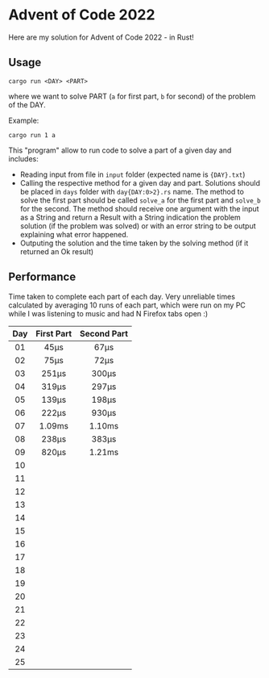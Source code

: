 # Advent of Code 2022

Here are my solution for Advent of Code 2022 - in Rust!

## Usage

```
cargo run <DAY> <PART>
```

where we want to solve PART (`a` for first part, `b` for second) of the problem of the DAY.

Example:

```
cargo run 1 a
```

This "program" allow to run code to solve a part of a given day and includes:
- Reading input from file in `input` folder (expected name is `{DAY}.txt`)
- Calling the respective method for a given day and part.
  Solutions should be placed in `days` folder with `day{DAY:0>2}.rs` name.
  The method to solve the first part should be called `solve_a` for the first part and `solve_b` for the second.
  The method should receive one argument with the input as a String and return a Result with a String indication
  the problem solution (if the problem was solved) or with an error string to be output explaining what error happened.
- Outputing the solution and the time taken by the solving method (if it returned an Ok result)

## Performance

Time taken to complete each part of each day.
Very unreliable times calculated by averaging 10 runs of each part,
which were run on my PC while I was listening to music and had N Firefox tabs open :)

|Day|First Part|Second Part|
|:-:|:--------:|:---------:|
|01|45µs|67µs|
|02|75µs|72µs|
|03|251µs|300µs|
|04|319µs|297µs|
|05|139µs|198µs|
|06|222µs|930µs|
|07|1.09ms|1.10ms|
|08|238µs|383µs|
|09|820µs|1.21ms|
|10|||
|11|||
|12|||
|13|||
|14|||
|15|||
|16|||
|17|||
|18|||
|19|||
|20|||
|21|||
|22|||
|23|||
|24|||
|25|||
